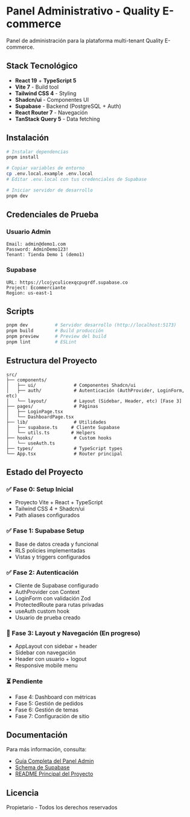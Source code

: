 # Panel Administrativo - Quality E-commerce

Panel de administración para la plataforma multi-tenant Quality E-commerce.

## Stack Tecnológico

- **React 19** + **TypeScript 5**
- **Vite 7** - Build tool
- **Tailwind CSS 4** - Styling
- **Shadcn/ui** - Componentes UI
- **Supabase** - Backend (PostgreSQL + Auth)
- **React Router 7** - Navegación
- **TanStack Query 5** - Data fetching

## Instalación

```bash
# Instalar dependencias
pnpm install

# Copiar variables de entorno
cp .env.local.example .env.local
# Editar .env.local con tus credenciales de Supabase

# Iniciar servidor de desarrollo
pnpm dev
```

## Credenciales de Prueba

### Usuario Admin
```
Email: admin@demo1.com
Password: AdminDemo123!
Tenant: Tienda Demo 1 (demo1)
```

### Supabase
```
URL: https://lcojyculicexqcpugrdf.supabase.co
Project: Ecommerciante
Region: us-east-1
```

## Scripts

```bash
pnpm dev          # Servidor desarrollo (http://localhost:5173)
pnpm build        # Build producción
pnpm preview      # Preview del build
pnpm lint         # ESLint
```

## Estructura del Proyecto

```
src/
├── components/
│   ├── ui/              # Componentes Shadcn/ui
│   ├── auth/            # Autenticación (AuthProvider, LoginForm, etc)
│   └── layout/          # Layout (Sidebar, Header, etc) [Fase 3]
├── pages/               # Páginas
│   ├── LoginPage.tsx
│   └── DashboardPage.tsx
├── lib/                 # Utilidades
│   ├── supabase.ts     # Cliente Supabase
│   └── utils.ts        # Helpers
├── hooks/               # Custom hooks
│   └── useAuth.ts
├── types/               # TypeScript types
└── App.tsx              # Router principal
```

## Estado del Proyecto

### ✅ Fase 0: Setup Inicial
- Proyecto Vite + React + TypeScript
- Tailwind CSS 4 + Shadcn/ui
- Path aliases configurados

### ✅ Fase 1: Supabase Setup
- Base de datos creada y funcional
- RLS policies implementadas
- Vistas y triggers configurados

### ✅ Fase 2: Autenticación
- Cliente de Supabase configurado
- AuthProvider con Context
- LoginForm con validación Zod
- ProtectedRoute para rutas privadas
- useAuth custom hook
- Usuario de prueba creado

### 🚧 Fase 3: Layout y Navegación (En progreso)
- AppLayout con sidebar + header
- Sidebar con navegación
- Header con usuario + logout
- Responsive mobile menu

### ⏳ Pendiente
- Fase 4: Dashboard con métricas
- Fase 5: Gestión de pedidos
- Fase 6: Gestión de temas
- Fase 7: Configuración de sitio

## Documentación

Para más información, consulta:
- [Guía Completa del Panel Admin](/docs/PANEL_ADMIN_GUIA.md)
- [Schema de Supabase](/docs/SUPABASE_SCHEMA.md)
- [README Principal del Proyecto](../README.md)

## Licencia

Propietario - Todos los derechos reservados
